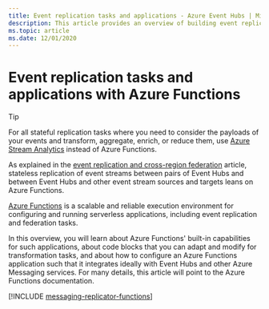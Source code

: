 ```yaml
---
title: Event replication tasks and applications - Azure Event Hubs | Microsoft Docs
description: This article provides an overview of building event replication tasks and applications with Azure Functions
ms.topic: article
ms.date: 12/01/2020
---
```


# Event replication tasks and applications with Azure Functions

> [!TIP]
> For all stateful replication tasks where you need to consider the payloads of your events and 
> transform, aggregate, enrich, or reduce them, use [Azure Stream
Analytics](../stream-analytics/stream-analytics-introduction.md) instead of Azure Functions.

As explained in the [event replication and cross-region federation](event-hubs-federation-overview.md) article, stateless replication of event streams between pairs of Event Hubs and between Event Hubs and other event stream sources and targets leans on Azure Functions.

[Azure Functions](../azure-functions/functions-overview.md) is a scalable and reliable execution environment for configuring and running serverless applications, including event replication and federation tasks.

In this overview, you will learn about Azure Functions' built-in capabilities for such applications, about  code blocks that you can adapt and modify for transformation tasks, and about how to configure an Azure Functions application such that it integrates ideally with Event Hubs and other Azure Messaging services. For many details, this article will point to the Azure Functions documentation.

[!INCLUDE [messaging-replicator-functions](../../includes/messaging-replicator-functions.md)]









